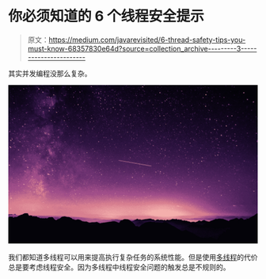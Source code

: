 # 你必须知道的 6 个线程安全提示

> 原文：<https://medium.com/javarevisited/6-thread-safety-tips-you-must-know-68357830e64d?source=collection_archive---------3----------------------->

其实并发编程没那么复杂。

![](img/38f7263535b755c9a76287ea6f2432fe.png)

我们都知道多线程可以用来提高执行复杂任务的系统性能。但是使用[多线程](/javarevisited/8-best-multithreading-and-concurrency-courses-for-experienced-java-developers-8acfd3b25094)的代价总是要考虑线程安全。因为多线程中线程安全问题的触发总是不规则的。